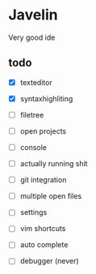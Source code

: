 # Javelin
Very good ide


## todo
- [x] texteditor
- [x] syntaxhighliting

- [ ] filetree
- [ ] open projects
- [ ] console 
- [ ] actually running shit
- [ ] git integration
- [ ] multiple open files
- [ ] settings
- [ ] vim shortcuts
- [ ] auto complete
- [ ] debugger (never)


